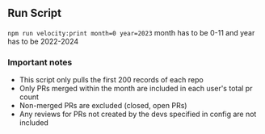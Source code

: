 ## Run Script
`npm run velocity:print month=0 year=2023` month has to be 0-11 and year has to be 2022-2024
### Important notes

- This script only pulls the first 200 records of each repo
- Only PRs merged within the month are included in each user's total pr count
- Non-merged PRs are excluded (closed, open PRs)
- Any reviews for PRs not created by the devs specified in config are not included
